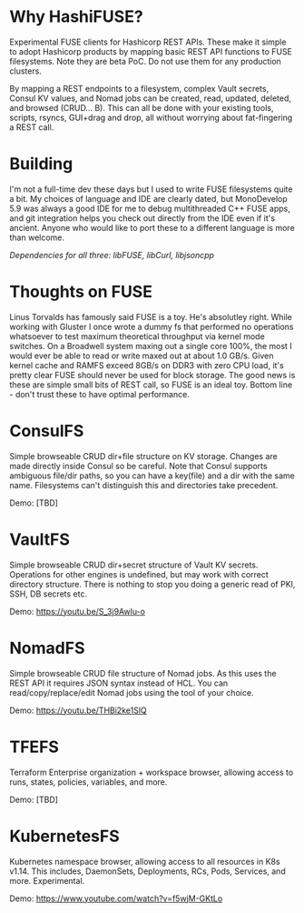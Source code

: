 # Why HashiFUSE?
Experimental FUSE clients for Hashicorp REST APIs.  These make it simple to adopt Hashicorp products by mapping basic REST API functions to FUSE filesystems.  Note they are beta PoC.  Do not use them for any production clusters.

By mapping a REST endpoints to a filesystem, complex Vault secrets, Consul KV values, and Nomad jobs can be created, read, updated, deleted, and browsed (CRUD... B).  This can all be done with your existing tools, scripts, rsyncs, GUI+drag and drop, all without worrying about fat-fingering a REST call.

# Building
I'm not a full-time dev these days but I used to write FUSE filesystems quite a bit.  My choices of language and IDE are clearly dated, but MonoDevelop 5.9 was always a good IDE for me to debug multithreaded C++ FUSE apps, and git integration helps you check out directly from the IDE even if it's ancient.  Anyone who would like to port these to a different language is more than welcome.

_Dependencies for all three: libFUSE, libCurl, libjsoncpp_

# Thoughts on FUSE
Linus Torvalds has famously said FUSE is a toy.  He's absolutley right.  While working with Gluster I once wrote a dummy fs that performed no operations whatsoever to test maximum theoretical throughput via kernel mode switches.  On a Broadwell system maxing out a single core 100%, the most I would ever be able to read or write maxed out at about 1.0 GB/s.  Given kernel cache and RAMFS exceed 8GB/s on DDR3 with zero CPU load, it's pretty clear FUSE should never be used for block storage.  The good news is these are simple small bits of REST call, so FUSE is an ideal toy.  Bottom line - don't trust these to have optimal performance.

# ConsulFS
Simple browseable CRUD dir+file structure on KV storage.  Changes are made directly inside Consul so be careful.  Note that Consul supports ambiguous file/dir paths, so you can have a key(file) and a dir with the same name.  Filesystems can't distinguish this and directories take precedent.

Demo: [TBD]

# VaultFS
Simple browseable CRUD dir+secret structure of Vault KV secrets.  Operations for other engines is undefined, but may work with correct directory structure.  There is nothing to stop you doing a generic read of PKI, SSH, DB secrets etc.

Demo: https://youtu.be/S_3j9Awlu-o

# NomadFS
Simple browseable CRUD file structure of Nomad jobs.  As this uses the REST API it requires JSON syntax instead of HCL.  You can read/copy/replace/edit Nomad jobs using the tool of your choice.

Demo: https://youtu.be/THBi2ke1SlQ

# TFEFS
Terraform Enterprise organization + workspace browser, allowing access to runs, states, policies, variables, and more.

Demo: [TBD]

# KubernetesFS
Kubernetes namespace browser, allowing access to all resources in K8s v1.14.  This includes, DaemonSets, Deployments, RCs, Pods, Services, and more. Experimental.

Demo: https://www.youtube.com/watch?v=f5wjM-GKtLo
